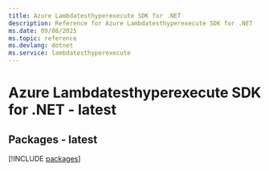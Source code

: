 ```yaml
---
title: Azure Lambdatesthyperexecute SDK for .NET
description: Reference for Azure Lambdatesthyperexecute SDK for .NET
ms.date: 09/08/2025
ms.topic: reference
ms.devlang: dotnet
ms.service: lambdatesthyperexecute
---
```

# Azure Lambdatesthyperexecute SDK for .NET - latest
## Packages - latest
[!INCLUDE [packages](lambdatesthyperexecute-index.md)]